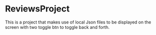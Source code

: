 # ReviewsProject
This is a project that makes use of local Json files to be displayed on the screen with two toggle btn to toggle back and forth.  
